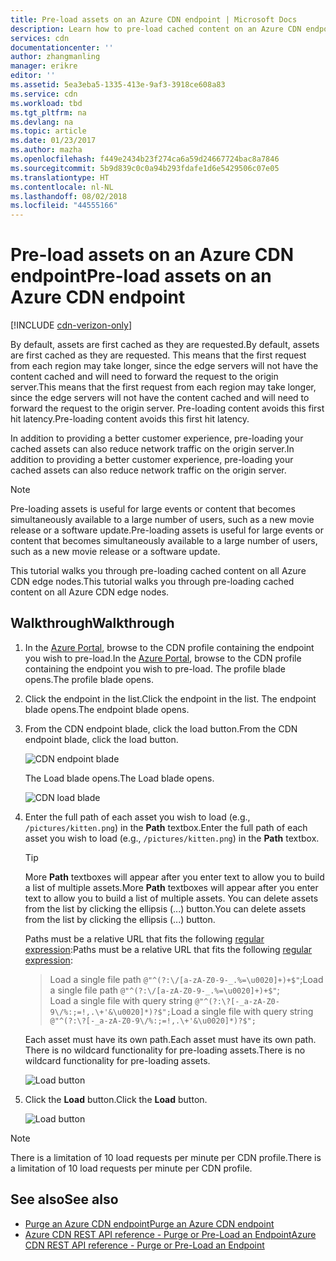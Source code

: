 ```yaml
---
title: Pre-load assets on an Azure CDN endpoint | Microsoft Docs
description: Learn how to pre-load cached content on an Azure CDN endpoint.
services: cdn
documentationcenter: ''
author: zhangmanling
manager: erikre
editor: ''
ms.assetid: 5ea3eba5-1335-413e-9af3-3918ce608a83
ms.service: cdn
ms.workload: tbd
ms.tgt_pltfrm: na
ms.devlang: na
ms.topic: article
ms.date: 01/23/2017
ms.author: mazha
ms.openlocfilehash: f449e2434b23f274ca6a59d24667724bac8a7846
ms.sourcegitcommit: 5b9d839c0c0a94b293fdafe1d6e5429506c07e05
ms.translationtype: HT
ms.contentlocale: nl-NL
ms.lasthandoff: 08/02/2018
ms.locfileid: "44555166"
---
```

# <a name="pre-load-assets-on-an-azure-cdn-endpoint"></a><span data-ttu-id="030d0-103">Pre-load assets on an Azure CDN endpoint</span><span class="sxs-lookup"><span data-stu-id="030d0-103">Pre-load assets on an Azure CDN endpoint</span></span>
[!INCLUDE [cdn-verizon-only](../../includes/cdn-verizon-only.md)]

<span data-ttu-id="030d0-104">By default, assets are first cached as they are requested.</span><span class="sxs-lookup"><span data-stu-id="030d0-104">By default, assets are first cached as they are requested.</span></span> <span data-ttu-id="030d0-105">This means that the first request from each region may take longer, since the edge servers will not have the content cached and will need to forward the request to the origin server.</span><span class="sxs-lookup"><span data-stu-id="030d0-105">This means that the first request from each region may take longer, since the edge servers will not have the content cached and will need to forward the request to the origin server.</span></span> <span data-ttu-id="030d0-106">Pre-loading content avoids this first hit latency.</span><span class="sxs-lookup"><span data-stu-id="030d0-106">Pre-loading content avoids this first hit latency.</span></span>

<span data-ttu-id="030d0-107">In addition to providing a better customer experience, pre-loading your cached assets can also reduce network traffic on the origin server.</span><span class="sxs-lookup"><span data-stu-id="030d0-107">In addition to providing a better customer experience, pre-loading your cached assets can also reduce network traffic on the origin server.</span></span>

> [!NOTE]
> <span data-ttu-id="030d0-108">Pre-loading assets is useful for  large events or content that becomes simultaneously available to a large number of users, such as a new movie release or a software update.</span><span class="sxs-lookup"><span data-stu-id="030d0-108">Pre-loading assets is useful for  large events or content that becomes simultaneously available to a large number of users, such as a new movie release or a software update.</span></span>
> 
> 

<span data-ttu-id="030d0-109">This tutorial walks you through pre-loading cached content on all Azure CDN edge nodes.</span><span class="sxs-lookup"><span data-stu-id="030d0-109">This tutorial walks you through pre-loading cached content on all Azure CDN edge nodes.</span></span>

## <a name="walkthrough"></a><span data-ttu-id="030d0-110">Walkthrough</span><span class="sxs-lookup"><span data-stu-id="030d0-110">Walkthrough</span></span>
1. <span data-ttu-id="030d0-111">In the [Azure Portal](https://portal.azure.com), browse to the CDN profile containing the endpoint you wish to pre-load.</span><span class="sxs-lookup"><span data-stu-id="030d0-111">In the [Azure Portal](https://portal.azure.com), browse to the CDN profile containing the endpoint you wish to pre-load.</span></span>  <span data-ttu-id="030d0-112">The profile blade opens.</span><span class="sxs-lookup"><span data-stu-id="030d0-112">The profile blade opens.</span></span>
2. <span data-ttu-id="030d0-113">Click the endpoint in the list.</span><span class="sxs-lookup"><span data-stu-id="030d0-113">Click the endpoint in the list.</span></span>  <span data-ttu-id="030d0-114">The endpoint blade opens.</span><span class="sxs-lookup"><span data-stu-id="030d0-114">The endpoint blade opens.</span></span>
3. <span data-ttu-id="030d0-115">From the CDN endpoint blade, click the load button.</span><span class="sxs-lookup"><span data-stu-id="030d0-115">From the CDN endpoint blade, click the load button.</span></span>
   
    ![CDN endpoint blade](https://docstestmedia1.blob.core.windows.net/azure-media/articles/cdn/media/cdn-preload-endpoint/cdn-endpoint-blade.png)
   
    <span data-ttu-id="030d0-117">The Load blade opens.</span><span class="sxs-lookup"><span data-stu-id="030d0-117">The Load blade opens.</span></span>
   
    ![CDN load blade](https://docstestmedia1.blob.core.windows.net/azure-media/articles/cdn/media/cdn-preload-endpoint/cdn-load-blade.png)
4. <span data-ttu-id="030d0-119">Enter the full path of each asset you wish to load (e.g., `/pictures/kitten.png`) in the **Path** textbox.</span><span class="sxs-lookup"><span data-stu-id="030d0-119">Enter the full path of each asset you wish to load (e.g., `/pictures/kitten.png`) in the **Path** textbox.</span></span>
   
   > [!TIP]
   > <span data-ttu-id="030d0-120">More **Path** textboxes will appear after you enter text to allow you to build a list of multiple assets.</span><span class="sxs-lookup"><span data-stu-id="030d0-120">More **Path** textboxes will appear after you enter text to allow you to build a list of multiple assets.</span></span>  <span data-ttu-id="030d0-121">You can delete assets from the list by clicking the ellipsis (...) button.</span><span class="sxs-lookup"><span data-stu-id="030d0-121">You can delete assets from the list by clicking the ellipsis (...) button.</span></span>
   > 
   > <span data-ttu-id="030d0-122">Paths must be a relative URL that fits the following [regular expression](https://msdn.microsoft.com/library/az24scfc.aspx):</span><span class="sxs-lookup"><span data-stu-id="030d0-122">Paths must be a relative URL that fits the following [regular expression](https://msdn.microsoft.com/library/az24scfc.aspx):</span></span>  
   > ><span data-ttu-id="030d0-123">Load a single file path `@"^(?:\/[a-zA-Z0-9-_.%=\u0020]+)+$"`;</span><span class="sxs-lookup"><span data-stu-id="030d0-123">Load a single file path `@"^(?:\/[a-zA-Z0-9-_.%=\u0020]+)+$"`;</span></span>  
   > ><span data-ttu-id="030d0-124">Load a single file with query string `@"^(?:\?[-_a-zA-Z0-9\/%:;=!,.\+'&\u0020]*)?$";`</span><span class="sxs-lookup"><span data-stu-id="030d0-124">Load a single file with query string `@"^(?:\?[-_a-zA-Z0-9\/%:;=!,.\+'&\u0020]*)?$";`</span></span>  
   > 
   > <span data-ttu-id="030d0-125">Each asset must have its own path.</span><span class="sxs-lookup"><span data-stu-id="030d0-125">Each asset must have its own path.</span></span>  <span data-ttu-id="030d0-126">There is no wildcard functionality for pre-loading assets.</span><span class="sxs-lookup"><span data-stu-id="030d0-126">There is no wildcard functionality for pre-loading assets.</span></span>
   > 
   > 
   
    ![Load button](https://docstestmedia1.blob.core.windows.net/azure-media/articles/cdn/media/cdn-preload-endpoint/cdn-load-paths.png)
5. <span data-ttu-id="030d0-128">Click the **Load** button.</span><span class="sxs-lookup"><span data-stu-id="030d0-128">Click the **Load** button.</span></span>
   
    ![Load button](https://docstestmedia1.blob.core.windows.net/azure-media/articles/cdn/media/cdn-preload-endpoint/cdn-load-button.png)

> [!NOTE]
> <span data-ttu-id="030d0-130">There is a limitation of 10 load requests per minute per CDN profile.</span><span class="sxs-lookup"><span data-stu-id="030d0-130">There is a limitation of 10 load requests per minute per CDN profile.</span></span>
> 
> 

## <a name="see-also"></a><span data-ttu-id="030d0-131">See also</span><span class="sxs-lookup"><span data-stu-id="030d0-131">See also</span></span>
* [<span data-ttu-id="030d0-132">Purge an Azure CDN endpoint</span><span class="sxs-lookup"><span data-stu-id="030d0-132">Purge an Azure CDN endpoint</span></span>](cdn-purge-endpoint.md)
* [<span data-ttu-id="030d0-133">Azure CDN REST API reference - Purge or Pre-Load an Endpoint</span><span class="sxs-lookup"><span data-stu-id="030d0-133">Azure CDN REST API reference - Purge or Pre-Load an Endpoint</span></span>](https://msdn.microsoft.com/library/mt634451.aspx)





